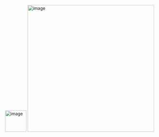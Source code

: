 <img width="70" alt="image" src="https://github.com/user-attachments/assets/8820fa30-532f-4aef-bfe4-25866de7210b" />
<img width="416" alt="image" src="https://github.com/user-attachments/assets/efe03cca-b933-497b-9021-a7f1b1dc9ebe" />
